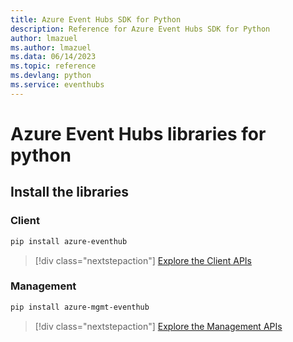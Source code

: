```yaml
---
title: Azure Event Hubs SDK for Python
description: Reference for Azure Event Hubs SDK for Python
author: lmazuel
ms.author: lmazuel
ms.data: 06/14/2023
ms.topic: reference
ms.devlang: python
ms.service: eventhubs
---
```

# Azure Event Hubs libraries for python

## Install the libraries


### Client

```bash
pip install azure-eventhub
```
> [!div class="nextstepaction"]
> [Explore the Client APIs](/python/api/overview/azure/eventhub-readme)


### Management

```bash
pip install azure-mgmt-eventhub
```
> [!div class="nextstepaction"]
> [Explore the Management APIs](/python/api/overview/azure/eventhubs/management)